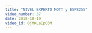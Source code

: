 ```yaml
---
title: "NIVEL EXPERTO MQTT y ESP8255"
video_number: 37
date: 2018-10-19
video_id: 0jMKLaIpO3M
---
```

